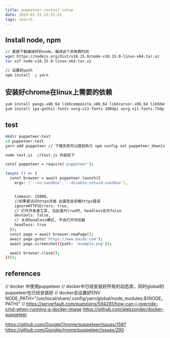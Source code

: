 ```yaml
---
title: puppeteer centos7 setup
date: 2019-01-31 22:51:52
tags: search
---
```


## Install node, npm
```bash
// 直接下载编译好的node，编译这个非常费时间
wget https://nodejs.org/dist/v10.15.0/node-v10.15.0-linux-x64.tar.xz
tar xzf node-v10.15.0-linux-x64.tar.xz

// 设置好path
npm install -g yarn

```

## 安装好chrome在linux上需要的依赖
```bash
yum install pango.x86_64 libXcomposite.x86_64 libXcursor.x86_64 libXdamage.x86_64 libXext.x86_64 libXi.x86_64 libXtst.x86_64 cups-libs.x86_64 libXScrnSaver.x86_64 libXrandr.x86_64 GConf2.x86_64 alsa-lib.x86_64 atk.x86_64 gtk3.x86_64 -y
yum install ipa-gothic-fonts xorg-x11-fonts-100dpi xorg-x11-fonts-75dpi xorg-x11-utils xorg-x11-fonts-cyrillic xorg-x11-fonts-Type1 xorg-x11-fonts-misc -y
```

## test
```bash
mkdir puppeteer-test
cd puppeteer-test
yarn add puppeteer // 下载失败可以提前执行 npm config set puppeteer_download_host=https://npm.taobao.org/mirrors

node test.js  //test.js 内容如下

const puppeteer = require('puppeteer');

(async () => {
  const browser = await puppeteer.launch({
    args: ['--no-sandbox','--disable-setuid-sandbox'],


    timeout: 15000,
    //如果是访问https页面 此属性会忽略https错误
    ignoreHTTPSErrors: true,
    // 打开开发者工具, 当此值为true时, headless总为false
    devtools: false,
    // 关闭headless模式, 不会打开浏览器
    headless: true
  });
  const page = await browser.newPage();
  await page.goto('https://www.baidu.com');
  await page.screenshot({path: 'example.png'});

  await browser.close();
})();

```

## references
// docker 中使用puppeteer
// docker中已经安装好所有的动态库，同时global的puppeteer也已经安装好
// docker会设置好ENV NODE_PATH="/usr/local/share/.config/yarn/global/node_modules:${NODE_PATH}"
// https://serverfault.com/questions/594281/how-can-i-override-cmd-when-running-a-docker-image
https://github.com/alekzonder/docker-puppeteer

https://github.com/GoogleChrome/puppeteer/issues/1597
https://github.com/Googlechrome/puppeteer/issues/290